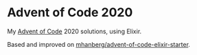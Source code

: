 # Advent of Code 2020

My [Advent of Code](https://www.adventofcode.com) 2020 solutions, using Elixir.

Based and improved on [mhanberg/advent-of-code-elixir-starter](https://github.com/mhanberg/advent-of-code-elixir-starter).